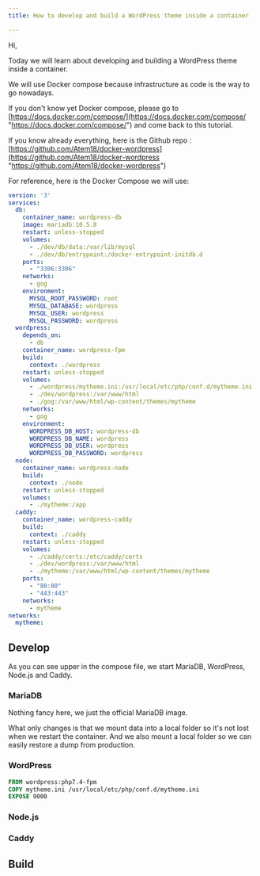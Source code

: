 ```yaml
---
title: How to develop and build a WordPress theme inside a container

---
```

Hi,

Today we will learn about developing and building a WordPress theme inside a container.

We will use Docker compose because infrastructure as code is the way to go nowadays.

If you don't know yet Docker compose, please go to [https://docs.docker.com/compose/](https://docs.docker.com/compose/ "https://docs.docker.com/compose/") and come back to this tutorial.

If you know already everything, here is the Github repo : [https://github.com/Atem18/docker-wordpress](https://github.com/Atem18/docker-wordpress "https://github.com/Atem18/docker-wordpress")

For reference, here is the Docker Compose we will use:

```yaml
version: '3'
services:
  db:
    container_name: wordpress-db
    image: mariadb:10.5.8
    restart: unless-stopped
    volumes:
      - ./dev/db/data:/var/lib/mysql
      - ./dev/db/entrypoint:/docker-entrypoint-initdb.d
    ports:
      - "3306:3306"
    networks:
      - gog
    environment:
      MYSQL_ROOT_PASSWORD: root
      MYSQL_DATABASE: wordpress
      MYSQL_USER: wordpress
      MYSQL_PASSWORD: wordpress
  wordpress:
    depends_on:
      - db
    container_name: wordpress-fpm
    build:
      context: ./wordpress
    restart: unless-stopped
    volumes:
      - ./wordpress/mytheme.ini:/usr/local/etc/php/conf.d/mytheme.ini
      - ./dev/wordpress:/var/www/html
      - ./gog:/var/www/html/wp-content/themes/mytheme
    networks:
      - gog
    environment:
      WORDPRESS_DB_HOST: wordpress-db
      WORDPRESS_DB_NAME: wordpress
      WORDPRESS_DB_USER: wordpress
      WORDPRESS_DB_PASSWORD: wordpress
  node:
    container_name: wordpress-node
    build:
      context: ./node
    restart: unless-stopped
    volumes:
      - ./mytheme:/app
  caddy:
    container_name: wordpress-caddy
    build:
      context: ./caddy
    restart: unless-stopped
    volumes:
      - ./caddy/certs:/etc/caddy/certs
      - ./dev/wordpress:/var/www/html
      - ./mytheme:/var/www/html/wp-content/themes/mytheme
    ports:
      - "80:80"
      - "443:443"
    networks:
      - mytheme
networks:
  mytheme:
```

## Develop

As you can see upper in the compose file, we start MariaDB, WordPress, Node.js and Caddy.

### MariaDB

Nothing fancy here, we just the official MariaDB image.

What only changes is that we mount data into a local folder so it's not lost when we restart the container.
And we also mount a local folder so we can easily restore a dump from production.

### WordPress

```dockerfile
FROM wordpress:php7.4-fpm
COPY mytheme.ini /usr/local/etc/php/conf.d/mytheme.ini
EXPOSE 9000
```

### Node.js

### Caddy

## Build